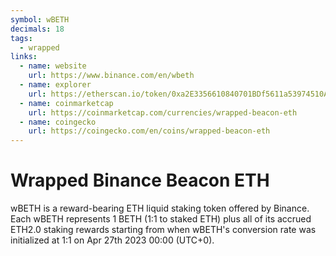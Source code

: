 ```yaml
---
symbol: wBETH
decimals: 18
tags:
  - wrapped
links:
  - name: website
    url: https://www.binance.com/en/wbeth
  - name: explorer
    url: https://etherscan.io/token/0xa2E3356610840701BDf5611a53974510Ae27E2e1
  - name: coinmarketcap
    url: https://coinmarketcap.com/currencies/wrapped-beacon-eth
  - name: coingecko
    url: https://coingecko.com/en/coins/wrapped-beacon-eth
---
```


# Wrapped Binance Beacon ETH

wBETH is a reward-bearing ETH liquid staking token offered by Binance. Each wBETH represents 1 BETH (1:1 to staked ETH) plus all of its accrued ETH2.0 staking rewards starting from when wBETH's conversion rate was initialized at 1:1 on Apr 27th 2023 00:00 (UTC+0).
